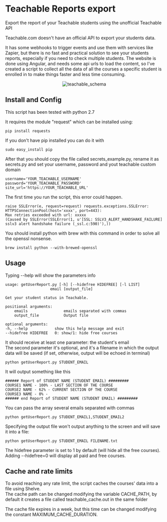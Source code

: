 # Teachable Reports export
Export the report of your Teachable students using the unofficial Teachable API

Teachable.com doesn't have an official API to export your students data.   

It has some webhooks to trigger events and use them with services like Zapier, but there is no fast and practical solution to see your students reports, especially if you need to check multiple students.
The website is done using Angular, and needs some api urls to load the content, so I've created a script to collect all the data of all the courses a specific student is enrolled in to make things faster and less time consuming.

 
<p align="center">
    <img src="https://i.imgur.com/GFUNA3D.png" alt="teachable_schema">
</p>

## Install and Config
This script has been tested with python 2.7

It requires the module "request" which can be installed using:

    pip install requests
    
If you don't have pip installed you can do it with

    sudo easy_install pip
    

After that you should copy the file called secrets_example.py, rename it as secrets.py and set your username, password and yout teachable custom domain

    username='YOUR_TEACHABLE_USERNAME'
    password='YOUR_TEACHABLE_PASSWORD'
    site_url='https://YOUR_TEACHABLE_URL'

The first time you run the script, this error could happen.

    raise SSLError(e, request=request) requests.exceptions.SSLError: 
    HTTPSConnectionPool(host='xxxx', port=443): 
    Max retries exceeded with url: xxxxx 
    (Caused by SSLError(SSLError(1, u'[SSL: SSLV3_ALERT_HANDSHAKE_FAILURE] 
    sslv3 alert handshake failure (_ssl.c:590)'),)) 

You should install python with brew with this command in order to solve all the openssl nonsense.

    brew install python --with-brewed-openssl

## Usage

Typing --help will show the parameters info

    usage: getUserReport.py [-h] [--hidefree HIDEFREE] [-l LIST]
                        email [output_file]

    Get your student status in Teachable.

    positional arguments:
        emails                emails separated with commas
        output_file           Output file

    optional arguments:
    -h, --help            show this help message and exit
    --hidefree HIDEFREE   0: show/1: hide free courses
    
    
It should receive at least one parameter: the student's email  
The second parameter it's optional, and it's a filename in which the output data will be saved (if set, otherwise,
output will be echoed in terminal)

    python getUserReport.py STUDENT_EMAIL

It will output something like this

    ###### Report of STUDENT NAME (STUDENT EMAIL) #########
    COURSE1 NAME - 100% - LAST SECTION OF THE COURSE
    COURSE2 NAME - 62% - CURRENT SECTION OF THE COURSE
    COURSE3 NAME - 0% -
    ###### end Report of STUDENT NAME (STUDENT EMAIL) #########

You can pass the array several emails separated with commas

    python getUserReport.py STUDENT_EMAIL1,STUDENT_EMAIL2

Specifying the output file won't output anything to the screen and will save it into a file:

    python getUserReport.py STUDENT_EMAIL FILENAME.txt
    
The hidefree parameter is set to 1 by default (will hide all the free courses).
Adding --hidefree=0 will display all paid and free courses.

## Cache and rate limits
To avoid reaching any rate limit, the script caches the courses' data into a file using Shelve.  
The cache path can be changed modifying the variable CACHE_PATH, by default it creates a file called teachable_cache.out in the same folder

The cache file expires in a week, but this time can be changed modifying the constant MAXIMUM_CACHE_DURATION.
